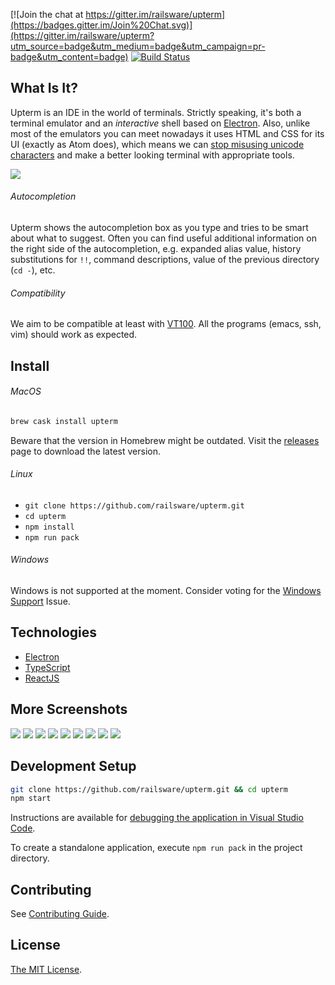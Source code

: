 [![Join the chat at https://gitter.im/railsware/upterm](https://badges.gitter.im/Join%20Chat.svg)](https://gitter.im/railsware/upterm?utm_source=badge&utm_medium=badge&utm_campaign=pr-badge&utm_content=badge)
[![Build Status](https://travis-ci.org/railsware/upterm.svg?branch=master)](https://travis-ci.org/railsware/upterm)

What Is It?
-----------

Upterm is an IDE in the world of terminals. Strictly speaking, it's both a
terminal emulator and an *interactive* shell based on [Electron](http://electron.atom.io/).
Also, unlike most of the emulators you can meet nowadays it uses HTML and CSS for its UI (exactly as Atom does),
which means we can [stop misusing unicode characters](https://github.com/vim-airline/vim-airline)
and make a better looking terminal with appropriate tools.

![](README/main.png)

###### Autocompletion

Upterm shows the autocompletion box as you type and tries to be smart about what to suggest.
Often you can find useful additional information on the right side of the autocompletion, e.g. expanded alias value,
history substitutions for `!!`, command descriptions, value of the previous directory (`cd -`), etc.

###### Compatibility

We aim to be compatible at least with [VT100](https://en.wikipedia.org/wiki/VT100). All the programs (emacs, ssh, vim) should work as expected.

Install
------------

###### MacOS

```bash
brew cask install upterm
```

Beware that the version in Homebrew might be outdated. Visit the [releases](https://github.com/railsware/upterm/releases) page to download the latest version.

###### Linux

* `git clone https://github.com/railsware/upterm.git`
* `cd upterm`
* `npm install`
* `npm run pack`

###### Windows

Windows is not supported at the moment. Consider voting for the [Windows Support](https://github.com/railsware/upterm/issues/800) Issue.

Technologies
------------

* [Electron](http://electron.atom.io/)
* [TypeScript](http://www.typescriptlang.org/)
* [ReactJS](https://facebook.github.io/react/)


More Screenshots
----------------

![](README/npm_autocompletion.png)
![](README/error.png)
![](README/history_autocompletion.png)
![](README/top_autocompletion.png)
![](README/json_decorator.png)
![](README/vim.png)
![](README/emacs.png)
![](README/htop.png)
![](README/cd.png)

Development Setup
------------

```bash
git clone https://github.com/railsware/upterm.git && cd upterm
npm start
```
Instructions are available for [debugging the application in Visual Studio Code](docs/vscodedebugging.md).

To create a standalone application, execute `npm run pack` in the project directory.

Contributing
------------

See [Contributing Guide](CONTRIBUTING.md).

License
-------

[The MIT License](LICENSE).
